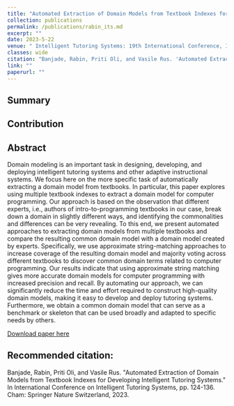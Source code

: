 ```yaml
---
title: "Automated Extraction of Domain Models from Textbook Indexes for Developing Intelligent Tutoring Systems"
collection: publications
permalink: /publications/rabin_its.md
excerpt: ""
date: 2023-5-22
venue: " Intelligent Tutoring Systems: 19th International Conference, ITS 2023"
classes: wide
citation: "Banjade, Rabin, Priti Oli, and Vasile Rus. 'Automated Extraction of Domain Models from Textbook Indexes for Developing Intelligent Tutoring Systems.' In International Conference on Intelligent Tutoring Systems, pp. 124-136. Cham: Springer Nature Switzerland, 2023."
link: ""
paperurl: ""
---
```


## Summary

## Contribution

## Abstract

Domain modeling is an important task in designing, developing, and deploying intelligent tutoring systems and other adaptive instructional systems. We focus here on the more specific task of automatically extracting a domain model from textbooks. In particular, this paper explores using multiple textbook indexes to extract a domain model for computer programming. Our approach is based on the observation that different experts, i.e., authors of intro-to-programming textbooks in our case, break down a domain in slightly different ways, and identifying the commonalities and differences can be very revealing. To this end, we present automated approaches to extracting domain models from multiple textbooks and compare the resulting common domain model with a domain model created by experts. Specifically, we use approximate string-matching approaches to increase coverage of the resulting domain model and majority voting across different textbooks to discover common domain terms related to computer programming. Our results indicate that using approximate string matching gives more accurate domain models for computer programming with increased precision and recall. By automating our approach, we can significantly reduce the time and effort required to construct high-quality domain models, making it easy to develop and deploy tutoring systems. Furthermore, we obtain a common domain model that can serve as a benchmark or skeleton that can be used broadly and adapted to specific needs by others.

[Download paper here](https://link.springer.com/chapter/10.1007/978-3-031-32883-1_11)

## Recommended citation:

Banjade, Rabin, Priti Oli, and Vasile Rus. "Automated Extraction of Domain Models from Textbook Indexes for Developing Intelligent Tutoring Systems." In International Conference on Intelligent Tutoring Systems, pp. 124-136. Cham: Springer Nature Switzerland, 2023.
